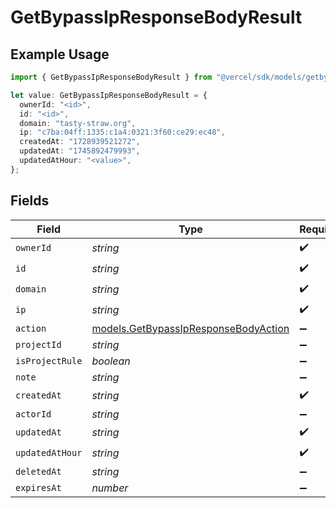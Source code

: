 # GetBypassIpResponseBodyResult

## Example Usage

```typescript
import { GetBypassIpResponseBodyResult } from "@vercel/sdk/models/getbypassipop.js";

let value: GetBypassIpResponseBodyResult = {
  ownerId: "<id>",
  id: "<id>",
  domain: "tasty-straw.org",
  ip: "c7ba:04ff:1335:c1a4:0321:3f60:ce29:ec48",
  createdAt: "1728939521272",
  updatedAt: "1745892479993",
  updatedAtHour: "<value>",
};
```

## Fields

| Field                                                                              | Type                                                                               | Required                                                                           | Description                                                                        |
| ---------------------------------------------------------------------------------- | ---------------------------------------------------------------------------------- | ---------------------------------------------------------------------------------- | ---------------------------------------------------------------------------------- |
| `ownerId`                                                                          | *string*                                                                           | :heavy_check_mark:                                                                 | N/A                                                                                |
| `id`                                                                               | *string*                                                                           | :heavy_check_mark:                                                                 | N/A                                                                                |
| `domain`                                                                           | *string*                                                                           | :heavy_check_mark:                                                                 | N/A                                                                                |
| `ip`                                                                               | *string*                                                                           | :heavy_check_mark:                                                                 | N/A                                                                                |
| `action`                                                                           | [models.GetBypassIpResponseBodyAction](../models/getbypassipresponsebodyaction.md) | :heavy_minus_sign:                                                                 | N/A                                                                                |
| `projectId`                                                                        | *string*                                                                           | :heavy_minus_sign:                                                                 | N/A                                                                                |
| `isProjectRule`                                                                    | *boolean*                                                                          | :heavy_minus_sign:                                                                 | N/A                                                                                |
| `note`                                                                             | *string*                                                                           | :heavy_minus_sign:                                                                 | N/A                                                                                |
| `createdAt`                                                                        | *string*                                                                           | :heavy_check_mark:                                                                 | N/A                                                                                |
| `actorId`                                                                          | *string*                                                                           | :heavy_minus_sign:                                                                 | N/A                                                                                |
| `updatedAt`                                                                        | *string*                                                                           | :heavy_check_mark:                                                                 | N/A                                                                                |
| `updatedAtHour`                                                                    | *string*                                                                           | :heavy_check_mark:                                                                 | N/A                                                                                |
| `deletedAt`                                                                        | *string*                                                                           | :heavy_minus_sign:                                                                 | N/A                                                                                |
| `expiresAt`                                                                        | *number*                                                                           | :heavy_minus_sign:                                                                 | N/A                                                                                |